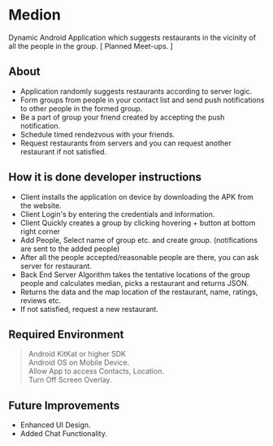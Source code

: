 # Medion
Dynamic Android Application which suggests restaurants in the vicinity of all the people in the group. [ Planned Meet-ups. ] 

## About
- Application randomly suggests restaurants according to server logic.
- Form groups from people in your contact list and send push notifications to other people in the formed group.
- Be a part of group your friend created by accepting the push notification.
- Schedule timed rendezvous with your friends.
- Request restaurants from servers and you can request another restaurant if not satisfied.

## How it is done developer instructions
- Client installs the application on device by downloading the APK from the website. 
- Client Login's by entering the credentials and information.
- Client Quickly creates a group by clicking hovering + button at bottom right corner
- Add People, Select name of group etc. and create group. (notifications are sent to the added people)
- After all the people accepted/reasonable people are there, you can ask server for restaurant. 
- Back End Server Algorithm takes the tentative locations of the group people and calculates median, picks a restaurant and returns JSON.
- Returns the data and the map location of the restaurant, name, ratings, reviews etc.
- If not satisfied, request a new restaurant. 

## Required Environment
> Android KitKat or higher SDK  
> Android OS on Mobile Device.  
> Allow App to access Contacts, Location.  
> Turn Off Screen Overlay.  

## Future Improvements
- Enhanced UI Design.
- Added Chat Functionality.
